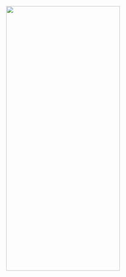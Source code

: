<p align="center">
<img src="https://user-images.githubusercontent.com/91384732/166170826-cd769754-7e1c-418e-93c4-237780813687.png" width="300" height="700" />
</p>
